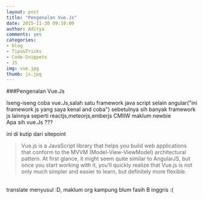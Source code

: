 ```yaml
---
layout: post
title: "Pengenalan Vue.Js"
date: 2015-11-30 09:10:00
author: Aditya
comments: yes
categories:
- blog
- Tips&Tricks
- Code-Snippets
- JS
img: vue.jpg
thumb: js.jpg
---
```


###Pengenalan Vue.Js

Iseng-iseng coba vue.Js,salah satu framework java script selain angular("ini framework js yang saya kenal and coba") sebetulnya sih banyak framework js lainnya seperti reactjs,meteorjs,emberjs CMIIW maklum newbie
<br />
Apa sih vue.Js ???
<br />
<!--more-->
ini di kutip dari sitepoint
> Vue.js is a JavaScript library that helps you build web applications that conform to the MVVM (Model-View-ViewModel) architectural pattern. At first glance, it might seem quite similar to AngularJS, but once you start working with it, you’ll quickly realize that Vue.js is not only much simpler and easier to learn, but definitely more flexible.

<br/>
translate menyusul :D, maklum org kampung blum fasih B inggris :(